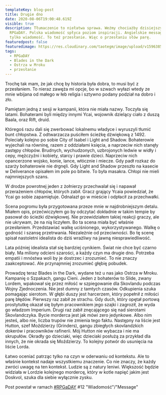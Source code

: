 ```yaml
---
templateKey: blog-post
title: Drugie dno
date: 2020-08-06T19:00:48.619Z
visible: true
description: Tłumaczenie to niełatwa sprawa. Weźmy chociażby dzisiejszy temat
  RPGaDAY. Polska wiadomość spłyca poziom inspiracji. Angielskie message, to nie
  tylko wiadomość. To też przesłanie. Więc o przesłaniu słów parę.
featuredpost: false
featuredimage: https://res.cloudinary.com/taotegm/image/upload/v1596385702/taotegm/rpg_lfwb37.jpg
tags:
  - RPGaDAY
  - Blades in the Dark
  - Ostrza w Mroku
  - przesłanie
---
```

Trochę tak mam, że jak chcę by historia była dobra, to musi być z przesłaniem. To nieraz zawęża mi opcje, bo w szwach wyłazi wtedy ze mnie wbijana od małego w łeb religia i sztywno podany podział na dobro i zło.

Pamiętam jedną z sesji w kampanii, która nie miała nazwy. Toczyła się latami. Bohaterami byli między innymi Ycai, wojownik dzielący ciało z duszą Baala, oraz Rift, druid. 

Któregoś razu dali się zwerbować lokalnemu władyce i wyruszyli tłumić bunt chłopstwa. Z odtwarzacza puściłem ścieżkę dźwiękową z 1492. Poleciały kolejno po sobie City of Isabel i Light and Shadow. Bohaterowie wyjechali na równinę, razem z oddziałami księcia, a naprzeciw nich stanęły zastępy chłopów. Brudnych, wychudzonych, uzbrojonych ledwie w widły i cepy, mężczyźni i kobiety, starcy i prawie dzieci. Naprzeciw nich opancerzone wojsko, konie, lance, włócznie i miecze. Gdy padł rozkaz do szarży bohaterowie nie drgnęli. Gdy Light and Shadow przeszło na kasecie w Deliverance opisałem im pole po bitwie. To była masakra. Chłopi nie mieli najmniejszych szans.

W drodze powrotnej jeden z żołnierzy przechwalał się i napawał przerażeniem chłopów, których zabił. Gracz grający Ycaia powiedział, że Ycai go sobie zapamiętuje. Odnalazł go w mieście i odpłacił za przechwałki.

Scena pogromu była przygotowana przeze mnie w najdrobniejszym detalu. Miałem opis, przećwiczyłem go by odczytać dokładnie w takim tempie by pasował do ścieżki dźwiękowej. Nie przewidziałem takiej reakcji graczy, ale nie ukrywam, że na nią liczyłem. Bo ta scena miała być właśnie przesłaniem. Przedstawiać walkę uciśnionego, wykorzystywanego. Walkę o godność i szansę przetrwania. Niezależnie od przeciwności. Bo tę scenę spisał nastoletni idealista do dziś wrażliwy na jawną niesprawiedliwość.

Lata później idealista stał się bardziej cynikiem. Świat nie chce być czarno biały. Ma miliony odcieni szarości, a każdy czyn ma drugie dno. Potrzeba empatii i mnóstwa woli by je dostrzec i zrozumieć. To nie znaczy zaakceptować. Ale przynajmniej zrozumieć głębię pobudek.

Prowadzę teraz Blades in the Dark, wydane też u nas jako Ostrza w Mroku. Kampanię o Szpakach, gangu Cieni. Jeden z bohaterów to Slide, zwany Lordem, wpakował się przez miłość w szpiegowanie dla Skovlandu podczas Wojny Zjednoczenia. Nie jest dumny z tamtych czasów. Odkupienia szuka pomagając sierotom. W głębi duszy jest harcerzem, który popełnił z miłości parę błędów. Pierwszy raz zabił ze strachu. Gdy duch, który opętał portową  prostytutkę okazał się byłym pracownikiem jego szajki i zagroził, że wyda go władzom Imperium. Drugi raz zabił znęcającego się nad sierotami Skovlandczyka. Bycie morderca jest jak mówi zero jedynkowe. Albo nim jesteś, albo nie, liczba trupów nie zmienia tego faktu. Następny na liście jest Hutton, szef Moździerzy (Grinders), gangu zbiegłych skovlandzkich dokerów i pracowników rafinerii. Mój Hutton nie wybacza i nie ma skrupułów. Okradły go dzieciaki, więc dzieciaki posłużą za przykład dla innych, że nie okrada się Moździerzy. To kolejny potwór do usunięcia na liście Lorda.

Łatwo oceniać patrząc tylko na czyn w oderwaniu od kontekstu. Ale to właśnie kontekst nadaje wszystkiemu znaczenie. Co nie znaczy, że każdy zwróci uwagę na ten kontekst. Ludzie są z natury leniwi. Większość będzie widziała w Lordzie kolejnego mordercę, który w kotle napięć jakim jest Doskvol, szuka dla siebie wyłącznie zysku.

Post powstał w ramach [\#RPGaDAY](https://www.autocratik.com/2020/06/announcing-rpgaday2020.html) #12 "Wiadomość"/"Message"